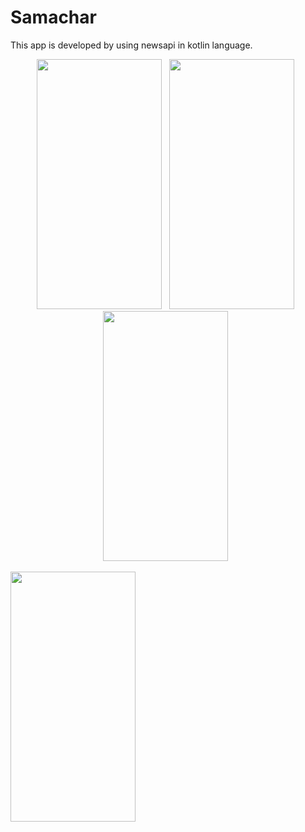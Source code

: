 # Samachar

This app is developed by using newsapi in kotlin language.


<p align="center"> 
  <img src="https://user-images.githubusercontent.com/67668844/166631080-ba5d2391-cfa0-4b3a-90a9-6ff4c6d1240e.jpg"   width="200" height="400" />
  &nbsp
  
  <img src="https://user-images.githubusercontent.com/67668844/166631084-7e84a7c3-82df-4ab2-837a-ad5905f8c0ca.jpg"   width="200" height="400" />
  &nbsp
  
  <img src="https://user-images.githubusercontent.com/67668844/166631069-31e2f9ad-0791-4ee3-bd81-4a81f9765271.jpg"   width="200" height="400" />
  &nbsp
  </p>
<p> 
  <img src="https://user-images.githubusercontent.com/67668844/166631073-d3277628-9f7f-4afc-9f1c-488c60d36393.jpg"   width="200" height="400" />
  &nbsp
  
   

</p>

